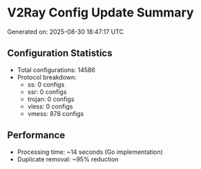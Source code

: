 # V2Ray Config Update Summary
Generated on: 2025-08-30 18:47:17 UTC

## Configuration Statistics
- Total configurations: 14586
- Protocol breakdown:
  - ss: 0 configs
  - ssr: 0 configs
  - trojan: 0 configs
  - vless: 0 configs
  - vmess: 878 configs

## Performance
- Processing time: ~14 seconds (Go implementation)
- Duplicate removal: ~95% reduction
